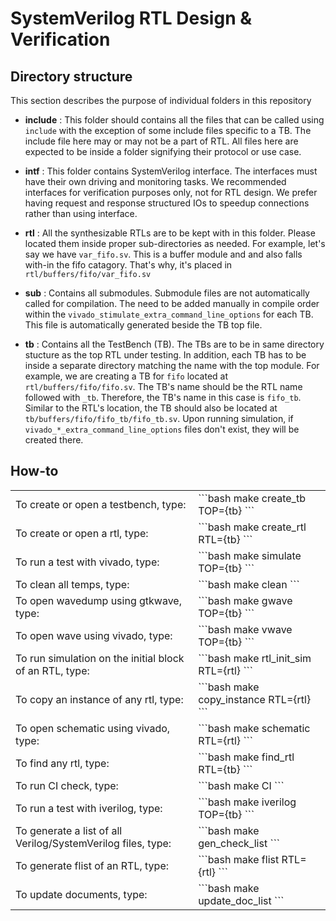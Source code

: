 # SystemVerilog RTL Design & Verification

## Directory structure
This section describes the purpose of individual folders in this repository

- **include** : This folder should contains all the files that can be called using `include` with the exception of some include files specific to a TB. The include file here may or may not be a part of RTL. All files here are expected to be inside a folder signifying their protocol or use case. 

- **intf** : This folder contains SystemVerilog interface. The interfaces must have their own driving and monitoring tasks. We recommended interfaces for verification purposes only, not for RTL design. We prefer having request and response structured IOs to speedup connections rather than using interface.

- **rtl** : All the synthesizable RTLs are to be kept with in this folder. Please located them inside proper sub-directories as needed. For example, let's say we have `var_fifo.sv`. This is a buffer module and and also falls with-in the fifo catagory. That's why, it's placed in `rtl/buffers/fifo/var_fifo.sv`

- **sub** : Contains all submodules. Submodule files are not automatically called for compilation. The need to be added manually in compile order within the `vivado_stimulate_extra_command_line_options` for each TB. This file is automatically generated beside the TB top file.

- **tb** : Contains all the TestBench (TB). The TBs are to be in same directory stucture as the top RTL under testing. In addition, each TB has to be inside a separate directory matching the name with the top module. For example, we are creating a TB for `fifo` located at `rtl/buffers/fifo/fifo.sv`. The TB's name should be the RTL name followed with `_tb`. Therefore, the TB's name in this case is `fifo_tb`. Similar to the RTL's location, the TB should also be located at `tb/buffers/fifo/fifo_tb/fifo_tb.sv`. Upon running simulation, if `vivado_*_extra_command_line_options` files don't exist, they will be created there.

## How-to

<table>
<tr>
<td>
To create or open a testbench, type:
</td>
<td>
```bash
make create_tb TOP={tb}
```
</td>
</tr>

<tr>
<td>
To create or open a rtl, type:
</td>
<td>
```bash
make create_rtl RTL={tb}
```
</td>
</tr>

<tr>
<td>
To run a test with vivado, type:
</td>
<td>
```bash
make simulate TOP={tb}
```
</td>
</tr>

<tr>
<td>
To clean all temps, type:
</td>
<td>
```bash
make clean
```
</td>
</tr>

<tr>
<td>
To open wavedump using gtkwave, type:
</td>
<td>
```bash
make gwave TOP={tb}
```
</td>
</tr>

<tr>
<td>
To open wave using vivado, type:
</td>
<td>
```bash
make vwave TOP={tb}
```
</td>
</tr>

<tr>
<td>
To run simulation on the initial block of an RTL, type:
</td>
<td>
```bash
make rtl_init_sim RTL={rtl}
```
</td>
</tr>

<tr>
<td>
To copy an instance of any rtl, type:
</td>
<td>
```bash
make copy_instance RTL={rtl}
```
</td>
</tr>

<tr>
<td>
To open schematic using vivado, type:
</td>
<td>
```bash
make schematic RTL={rtl}
```
</td>
</tr>

<tr>
<td>
To find any rtl, type:
</td>
<td>
```bash
make find_rtl RTL={tb}
```
</td>
</tr>

<tr>
<td>
To run CI check, type:
</td>
<td>
```bash
make CI
```
</td>
</tr>

<tr>
<td>
To run a test with iverilog, type:
</td>
<td>
```bash
make iverilog TOP={tb}
```
</td>
</tr>

<tr>
<td>
To generate a list of all Verilog/SystemVerilog files, type:
</td>
<td>
```bash
make gen_check_list
```
</td>
</tr>

<tr>
<td>
To generate flist of an RTL, type:
</td>
<td>
```bash
make flist RTL={rtl}
```
</td>
</tr>

<tr>
<td>
To update documents, type:
</td>
<td>
```bash
make update_doc_list
```
</td>
</tr>
</table>